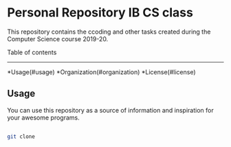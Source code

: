 Personal Repository IB CS class
==============================

This repository contains the ccoding and other tasks created during the Computer Science course 2019-20.

Table of contents
__________________
  *Usage(#usage)
  *Organization(#organization)
  *License(#license)

Usage
------------
You can use this repository as a source of information and inspiration for your awesome programs.
```sh
  
git clone
```
